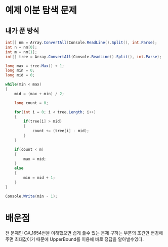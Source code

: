# 예제 이분 탐색 문제

## 내가 푼 방식
``` cs
int[] nm = Array.ConvertAll(Console.ReadLine().Split(), int.Parse);
int n = nm[0];
int m = nm[1];
int[] tree = Array.ConvertAll(Console.ReadLine().Split(), int.Parse);

long max = tree.Max() + 1;
long min = 0;
long mid = 0;

while(min < max)
{
    mid = (max + min) / 2;

    long count = 0;

    for(int i = 0; i < tree.Length; i++)
    {
        if(tree[i] > mid)
        {
            count += (tree[i] - mid);
        }
    }

    if(count < m)
    {
        max = mid;
    }
    else
    {
        min = mid + 1;
    }
}

Console.Write(min - 1);
```

# 배운점
전 문제인 C#_1654번을 이해했으면 쉽게 풀수 있는 문제 구하는 부분의 조건만 변경해주면 최대값이기 때문에 UpperBound를 이용해 바로 정답을 알아낼수있다.  
 





